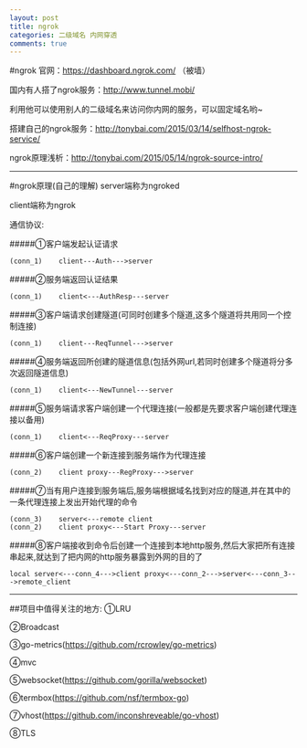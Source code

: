 ```yaml
---
layout: post
title: ngrok
categories: 二级域名 内网穿透
comments: true
---
```

#ngrok 
官网：https://dashboard.ngrok.com/ （被墙）

国内有人搭了ngrok服务：http://www.tunnel.mobi/

利用他可以使用别人的二级域名来访问你内网的服务，可以固定域名哟~

搭建自己的ngrok服务：http://tonybai.com/2015/03/14/selfhost-ngrok-service/

ngrok原理浅析：http://tonybai.com/2015/05/14/ngrok-source-intro/

---
#ngrok原理(自己的理解)
server端称为ngroked

client端称为ngrok

通信协议:

#####①客户端发起认证请求
```
(conn_1)	client---Auth--->server
```
#####②服务端返回认证结果
```
(conn_1)	client<---AuthResp---server
```
#####③客户端请求创建隧道(可同时创建多个隧道,这多个隧道将共用同一个控制连接)
```
(conn_1)	client---ReqTunnel--->server  
```   
#####④服务端返回所创建的隧道信息(包括外网url,若同时创建多个隧道将分多次返回隧道信息)
```
(conn_1)	client<---NewTunnel---server 
```
#####⑤服务端请求客户端创建一个代理连接(一般都是先要求客户端创建代理连接以备用)
```
(conn_1) 	client<---ReqProxy---server   
```
#####⑥客户端创建一个新连接到服务端作为代理连接
```
(conn_2)	client proxy---RegProxy--->server
```
#####⑦当有用户连接到服务端后,服务端根据域名找到对应的隧道,并在其中的一条代理连接上发出开始代理的命令
```
(conn_3)  	server<---remote client
(conn_2)	client proxy<---Start Proxy---server    
```
#####⑧客户端接收到命令后创建一个连接到本地http服务,然后大家把所有连接串起来,就达到了把内网的http服务暴露到外网的目的了
```
local server<---conn_4--->client proxy<---conn_2--->server<---conn_3--->remote_client
```
---
##项目中值得关注的地方:
①LRU

②Broadcast

③go-metrics(https://github.com/rcrowley/go-metrics)

④mvc

⑤websocket(https://github.com/gorilla/websocket)

⑥termbox(https://github.com/nsf/termbox-go)

⑦vhost(https://github.com/inconshreveable/go-vhost)

⑧TLS
